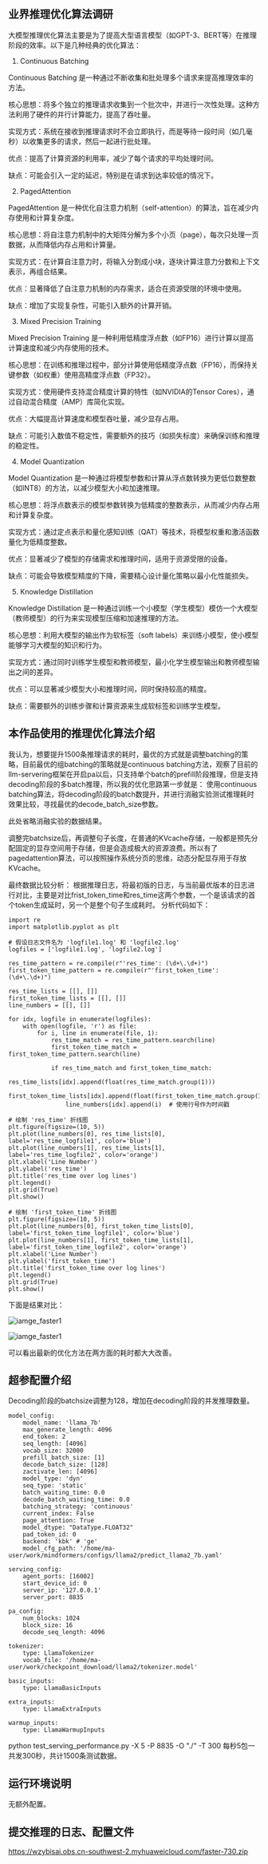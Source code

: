 ## 业界推理优化算法调研

大模型推理优化算法主要是为了提高大型语言模型（如GPT-3、BERT等）在推理阶段的效率。以下是几种经典的优化算法：

1. Continuous Batching

Continuous Batching 是一种通过不断收集和批处理多个请求来提高推理效率的方法。

核心思想：将多个独立的推理请求收集到一个批次中，并进行一次性处理。这种方法利用了硬件的并行计算能力，提高了吞吐量。

实现方式：系统在接收到推理请求时不会立即执行，而是等待一段时间（如几毫秒）以收集更多的请求，然后一起进行批处理。

优点：提高了计算资源的利用率，减少了每个请求的平均处理时间。

缺点：可能会引入一定的延迟，特别是在请求到达率较低的情况下。

2. PagedAttention

PagedAttention 是一种优化自注意力机制（self-attention）的算法，旨在减少内存使用和计算复杂度。

核心思想：将自注意力机制中的大矩阵分解为多个小页（page），每次只处理一页数据，从而降低内存占用和计算量。

实现方式：在计算自注意力时，将输入分割成小块，逐块计算注意力分数和上下文表示，再组合结果。

优点：显著降低了自注意力机制的内存需求，适合在资源受限的环境中使用。

缺点：增加了实现复杂性，可能引入额外的计算开销。

3. Mixed Precision Training

Mixed Precision Training 是一种利用低精度浮点数（如FP16）进行计算以提高计算速度和减少内存使用的技术。

核心思想：在训练和推理过程中，部分计算使用低精度浮点数（FP16），而保持关键参数（如权重）使用高精度浮点数（FP32）。

实现方式：使用硬件支持混合精度计算的特性（如NVIDIA的Tensor Cores），通过自动混合精度（AMP）库简化实现。

优点：大幅提高计算速度和模型吞吐量，减少显存占用。

缺点：可能引入数值不稳定性，需要额外的技巧（如损失标度）来确保训练和推理的稳定性。


4. Model Quantization

Model Quantization 是一种通过将模型参数和计算从浮点数转换为更低位数整数（如INT8）的方法，以减少模型大小和加速推理。

核心思想：将浮点数表示的模型参数转换为低精度的整数表示，从而减少内存占用和计算复杂度。

实现方式：通过定点表示和量化感知训练（QAT）等技术，将模型权重和激活函数量化为低精度整数。

优点：显著减少了模型的存储需求和推理时间，适用于资源受限的设备。

缺点：可能会导致模型精度的下降，需要精心设计量化策略以最小化性能损失。

5. Knowledge Distillation

Knowledge Distillation 是一种通过训练一个小模型（学生模型）模仿一个大模型（教师模型）的行为来实现模型压缩和加速推理的方法。

核心思想：利用大模型的输出作为软标签（soft labels）来训练小模型，使小模型能够学习大模型的知识和行为。

实现方式：通过同时训练学生模型和教师模型，最小化学生模型输出和教师模型输出之间的差异。

优点：可以显著减少模型大小和推理时间，同时保持较高的精度。

缺点：需要额外的训练步骤和计算资源来生成软标签和训练学生模型。

## 本作品使用的推理优化算法介绍
我认为，想要提升1500条推理请求的耗时，最优的方式就是调整batching的策略，目前最优的组batching的策略就是continuous batching方法，观察了目前的llm-servering框架在开启pa以后，只支持单个batch的prefill阶段推理，但是支持decoding阶段的多batch推理，所以我的优化思路第一步就是：
使用continuous batching算法，将decoding阶段的batch数提升，并进行消融实验测试推理耗时效果比较，寻找最优的decode_batch_size参数。

此处省略消融实验的数据结果。

调整完batchsize后，再调整句子长度，在普通的KVcache存储，一般都是预先分配固定的显存空间用于存储，但是会造成极大的资源浪费。所以有了pagedattention算法，可以按照操作系统分页的思维，动态分配显存用于存放KVcache。

最终数据比较分析：
根据推理日志，将最初版的日志，与当前最优版本的日志进行对比，主要是对比frist_token_time和res_time这两个参数，一个是该请求的首个token生成延时，另一个是整个句子生成耗时。
分析代码如下：

```
import re
import matplotlib.pyplot as plt

# 假设日志文件名为 'logfile1.log' 和 'logfile2.log'
logfiles = ['logfile1.log', 'logfile2.log']

res_time_pattern = re.compile(r"'res_time': (\d+\.\d+)")
first_token_time_pattern = re.compile(r"'first_token_time': (\d+\.\d+)")

res_time_lists = [[], []]
first_token_time_lists = [[], []]
line_numbers = [[], []]

for idx, logfile in enumerate(logfiles):
    with open(logfile, 'r') as file:
        for i, line in enumerate(file, 1):
            res_time_match = res_time_pattern.search(line)
            first_token_time_match = first_token_time_pattern.search(line)

            if res_time_match and first_token_time_match:
                res_time_lists[idx].append(float(res_time_match.group(1)))
                first_token_time_lists[idx].append(float(first_token_time_match.group(1)))
                line_numbers[idx].append(i)  # 使用行号作为时间戳

# 绘制 'res_time' 折线图
plt.figure(figsize=(10, 5))
plt.plot(line_numbers[0], res_time_lists[0], label='res_time_logfile1', color='blue')
plt.plot(line_numbers[1], res_time_lists[1], label='res_time_logfile2', color='orange')
plt.xlabel('Line Number')
plt.ylabel('res_time')
plt.title('res_time over log lines')
plt.legend()
plt.grid(True)
plt.show()

# 绘制 'first_token_time' 折线图
plt.figure(figsize=(10, 5))
plt.plot(line_numbers[0], first_token_time_lists[0], label='first_token_time_logfile1', color='blue')
plt.plot(line_numbers[1], first_token_time_lists[1], label='first_token_time_logfile2', color='orange')
plt.xlabel('Line Number')
plt.ylabel('first_token_time')
plt.title('first_token_time over log lines')
plt.legend()
plt.grid(True)
plt.show()

```
下面是结果对比：

![iamge_faster1](https://github.com/JoegameZhou/competition/blob/master/2024-ascend-innovation-contest/topic3-inference/first-phase/assets/faster-1.png)

![iamge_faster1](https://github.com/JoegameZhou/competition/blob/master/2024-ascend-innovation-contest/topic3-inference/first-phase/assets/faster-2.png)

可以看出最新的优化方法在两方面的耗时都大大改善。

## 超参配置介绍

Decoding阶段的batchsize调整为128，增加在decoding阶段的并发推理数量。

```
model_config:
    model_name: 'llama_7b'
    max_generate_length: 4096
    end_token: 2
    seq_length: [4096]
    vocab_size: 32000
    prefill_batch_size: [1]
    decode_batch_size: [128]
    zactivate_len: [4096]
    model_type: 'dyn'
    seq_type: 'static'
    batch_waiting_time: 0.0
    decode_batch_waiting_time: 0.0
    batching_strategy: 'continuous'
    current_index: False
    page_attention: True
    model_dtype: "DataType.FLOAT32"
    pad_token_id: 0
    backend: 'kbk' # 'ge'
    model_cfg_path: '/home/ma-user/work/mindformers/configs/llama2/predict_llama2_7b.yaml'

serving_config:
    agent_ports: [16002]
    start_device_id: 0
    server_ip: '127.0.0.1'
    server_port: 8835

pa_config:
    num_blocks: 1024
    block_size: 16
    decode_seq_length: 4096

tokenizer:
    type: LlamaTokenizer
    vocab_file: '/home/ma-user/work/checkpoint_download/llama2/tokenizer.model'

basic_inputs:
    type: LlamaBasicInputs

extra_inputs:
    type: LlamaExtraInputs

warmup_inputs:
    type: LlamaWarmupInputs

```

python test_serving_performance.py -X 5 -P 8835 -O "./" -T 300
每秒5包一共发300秒，共计1500条测试数据。


## 运行环境说明
无额外配置。

## 提交推理的日志、配置文件
https://wzybisai.obs.cn-southwest-2.myhuaweicloud.com/faster-730.zip



